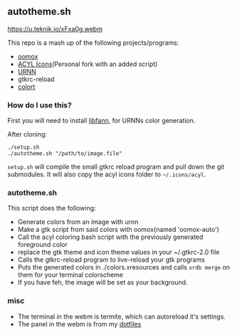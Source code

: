 ## autotheme.sh

https://u.teknik.io/xFxa0g.webm

This repo is a mash up of the following projects/programs:

- [oomox](https://github.com/actionless/oomox)
- [ACYL Icons](http://gnome-look.org/content/show.php/?content=102435)(Personal fork with an added script)
- [URNN](https://github.com/nixers-projects/urnn)
- gtkrc-reload
- [colort](https://gist.github.com/neeasade/a835a7946b3718e71f24)

### How do I use this?

First you will need to install [libfann](https://github.com/libfann/fann), for URNNs color generation.

After cloning:
```
./setup.sh
./autotheme.sh "/path/to/image.file"
```

`setup.sh` will compile the small gtkrc reload program and pull down the git submodules. It will also copy the acyl icons folder to `~/.icons/acyl`.

### autotheme.sh
This script does the following:
- Generate colors from an image with urnn
- Make a gtk script from said colors with oomox(named 'oomox-auto')
- Call the acyl coloring bash script with the previously generated foreground color
- replace the gtk theme and icon theme values in your ~/.gtkrc-2.0 file
- Calls the gtkrc-reload program to live-reload your gtk programs
- Puts the generated colors in ./colors.xresources and calls `xrdb merge` on them for your terminal colorscheme
- If you have feh, the image will be set as your background.

### misc
- The terminal in the webm is termite, which can autoreload it's settings.
- The panel in the webm is from my [dotfiles](github.com/neeasade/dotfiles)
